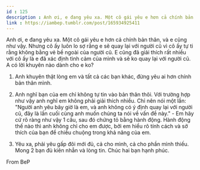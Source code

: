 ```yaml
---
id : 125
description : Anh ơi, e đang yêu xa. Một cô gái yêu e hơn cả chính bản thân, và e cũng như vậy. Nhưng cô ấy luôn lo sợ rằng e sẽ quay lại với người cũ vì cô ấy tự ti rằng không bằng vẻ bề ngoài của người cũ. E cũng đã giải thích rất nhiều với cô ấy là e đã xác định tình cảm của mình và sẽ ko quay lại với người cũ. A có lời khuyên nào dành cho e ko?
link : https://iambep.tumblr.com/post/165934925411
---
```


Anh ơi, e đang yêu xa. Một cô gái yêu e hơn cả chính bản thân, và e cũng
như vậy. Nhưng cô ấy luôn lo sợ rằng e sẽ quay lại với người cũ vì cô ấy
tự ti rằng không bằng vẻ bề ngoài của người cũ. E cũng đã giải thích rất
nhiều với cô ấy là e đã xác định tình cảm của mình và sẽ ko quay lại với
người cũ. A có lời khuyên nào dành cho e ko?

1. Anh khuyên thật lòng em và tất cả các bạn khác, đừng yêu ai hơn chính
bản thân mình.

2. Anh nghĩ bạn của em chỉ không tự tin vào bản thân thôi. Với trường hợp
như vậy anh nghĩ em không phải giải thích nhiều. Chỉ nên nói một lần: "Người
anh yêu bây giờ là em, và anh không có ý định quay lại với người cũ, đây
là lần cuối cùng anh muốn chúng ta nói về vấn đề này." - Em hãy cứ rõ ràng
như vậy 1 câu, sau đó chứng tỏ bằng hành động. Hành động thế nào thì anh
không chỉ cho em được, bởi em hiểu rõ tính cách và sở thích của bạn để chiều
chuộng trong khả năng của em.

3. Yêu xa, phải yêu gấp đôi mới đủ, cả cho mình, cả cho phần mình thiếu.
Mong 2 bạn đủ kiên nhẫn và lòng tin. Chúc hai bạn hạnh phúc.

From BeP